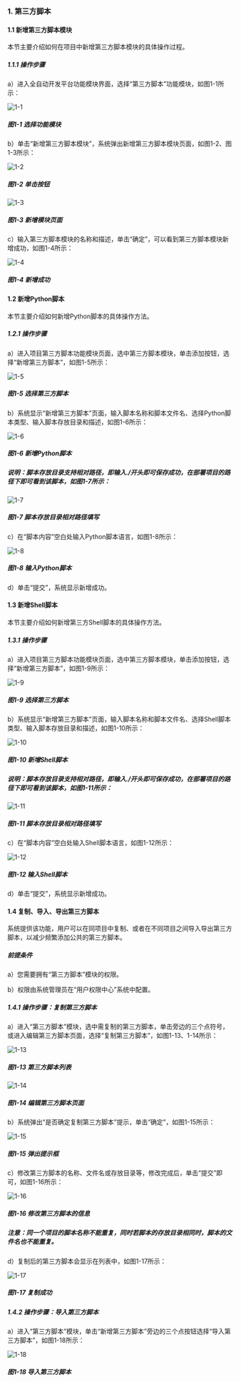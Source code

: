 ### 1. 第三方脚本

#### 1.1 新增第三方脚本模块

本节主要介绍如何在项目中新增第三方脚本模块的具体操作过程。

##### 1.1.1 操作步骤

a）进入全自动开发平台功能模块界面，选择“第三方脚本”功能模块，如图1-1所示：

![1-1](https://www.feisuanyz.com/fsimage/zc-image/dsfjb/1.png)

##### 图1-1 选择功能模块

b）单击“新增第三方脚本模块”，系统弹出新增第三方脚本模块页面，如图1-2、图1-3所示：

![1-2](https://www.feisuanyz.com/fsimage/zc-image/dsfjb/2.png)

##### 图1-2 单击按钮

![1-3](https://www.feisuanyz.com/fsimage/zc-image/dsfjb/3.png)

##### 图1-3 新增模块页面

c）输入第三方脚本模块的名称和描述，单击“确定”，可以看到第三方脚本模块新增成功，如图1-4所示：

![1-4](https://www.feisuanyz.com/fsimage/zc-image/dsfjb/4.png)

##### 图1-4 新增成功

#### 1.2 新增Python脚本

本节主要介绍如何新增Python脚本的具体操作方法。


##### 1.2.1 操作步骤

a）进入项目第三方脚本功能模块页面，选中第三方脚本模块，单击添加按钮，选择“新增第三方脚本”，如图1-5所示：

![1-5](https://www.feisuanyz.com/fsimage/zc-image/dsfjb/5.png)

##### 图1-5 选择第三方脚本

b）系统显示“新增第三方脚本”页面，输入脚本名称和脚本文件名、选择Python脚本类型、输入脚本存放目录和描述，如图1-6所示：

![1-6](https://www.feisuanyz.com/fsimage/zc-image/cz_17-02_img.png)

##### 图1-6 新增Python脚本


##### 说明：脚本存放目录支持相对路径，即输入./开头即可保存成功，在部署项目的路径下即可看到该脚本，如图1-7所示：

![1-7](https://www.feisuanyz.com/fsimage/zc-image/jiaoben/6.png)

##### 图1-7 脚本存放目录相对路径填写

c）在“脚本内容”空白处输入Python脚本语言，如图1-8所示：

![1-8](https://www.feisuanyz.com/fsimage/zc-image/cz_17-03_img.png)

##### 图1-8 输入Python脚本

d）单击“提交”，系统显示新增成功。

#### 1.3 新增Shell脚本

本节主要介绍如何新增第三方Shell脚本的具体操作方法。

##### 1.3.1 操作步骤

a）进入项目第三方脚本功能模块页面，选中第三方脚本模块，单击添加按钮，选择“新增第三方脚本”，如图1-9所示：

![1-9](https://www.feisuanyz.com/fsimage/zc-image/dsfjb/5.png)

##### 图1-9 选择第三方脚本

b）系统显示“新增第三方脚本”页面，输入脚本名称和脚本文件名、选择Shell脚本类型、输入脚本存放目录和描述，如图1-10所示：

![1-10](https://www.feisuanyz.com/fsimage/zc-image/cz_17-05_img.png)

##### 图1-10 新增Shell脚本

##### 说明：脚本存放目录支持相对路径，即输入./开头即可保存成功，在部署项目的路径下即可看到该脚本，如图1-11所示：

![1-11](https://www.feisuanyz.com/fsimage/zc-image/jiaoben/6.png)

##### 图1-11 脚本存放目录相对路径填写

c）在“脚本内容”空白处输入Shell脚本语言，如图1-12所示：

![1-12](https://www.feisuanyz.com/fsimage/zc-image/cz_17-06_img.png)

##### 图1-12 输入Shell脚本

d）单击“提交”，系统显示新增成功。

#### 1.4 复制、导入、导出第三方脚本

系统提供该功能，用户可以在同项目中复制、或者在不同项目之间导入导出第三方脚本，以减少频繁添加公共的第三方脚本。

##### 前提条件

a）您需要拥有“第三方脚本”模块的权限。

b）权限由系统管理员在“用户权限中心”系统中配置。

##### 1.4.1 操作步骤：复制第三方脚本

a）进入“第三方脚本”模块，选中需复制的第三方脚本，单击旁边的三个点符号，或进入编辑第三方脚本页面，选择“复制第三方脚本”，如图1-13、1-14所示：

![1-13](https://www.feisuanyz.com/fsimage/zc-image/cz_18_3_1.png)

##### 图1-13 第三方脚本列表

![1-14](https://www.feisuanyz.com/fsimage/zc-image/cz_18_3_2.png)

##### 图1-14 编辑第三方脚本页面

b）系统弹出“是否确定复制第三方脚本”提示，单击“确定”，如图1-15所示：

![1-15](https://www.feisuanyz.com/fsimage/zc-image/cz_18_3_3.png)

##### 图1-15 弹出提示框

c）修改第三方脚本的名称、文件名或存放目录等，修改完成后，单击“提交”即可，如图1-16所示：

![1-16](https://www.feisuanyz.com/fsimage/zc-image/cz_18_3_5.png)

##### 图1-16 修改第三方脚本的信息

##### 注意：同一个项目的脚本名称不能重复，同时若脚本的存放目录相同时，脚本的文件名也不能重复。

d）复制后的第三方脚本会显示在列表中，如图1-17所示：

![1-17](https://www.feisuanyz.com/fsimage/zc-image/cz_18_3_6.png)

##### 图1-17 复制成功

##### 1.4.2 操作步骤：导入第三方脚本

a）进入“第三方脚本”模块，单击“新增第三方脚本”旁边的三个点按钮选择“导入第三方脚本”，如图1-18所示：

![1-18](https://www.feisuanyz.com/fsimage/zc-image/cz_18_3_9.png)

##### 图1-18 导入第三方脚本
